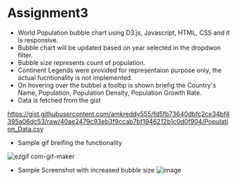 # Assignment3
* World Population bubble chart using D3.js, Javascript, HTML, CSS and it is responsive.
* Bubble chart will be updated based on year selected in the dropdwon filter.
* Bubble size represents count of population.
* Continent Legends were provided for representaion purpose only, the actual fucntionality is not implemented.
* On hovering over the bubbel a tooltip is shown briefig the Country's Name, Population, Population Density, Population Growth Rate.
* Data is fetched from the gist

https://gist.githubusercontent.com/amkreddy555/fd5fb73640dbfc2ce34bf4395a06dc53/raw/40ae2479c93eb3f9ccab7bf1946212b1c0d0f904/Population_Data.csv

* Sample gif breifing the functionality

![ezgif com-gif-maker](https://user-images.githubusercontent.com/38201687/210480120-6d4cb37e-242f-4c90-817c-5ff5b8c6f9bd.gif)

* Sample Screenshot with increased bubble size
![image](https://user-images.githubusercontent.com/38201687/210506373-cff36c27-723a-4908-bd32-b07b4fc048a5.png)

